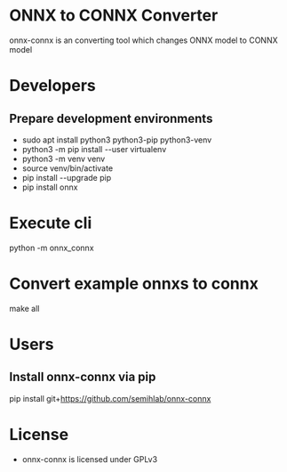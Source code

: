 # ONNX to CONNX Converter
onnx-connx is an converting tool which changes ONNX model to CONNX model

# Developers
## Prepare development environments
 * sudo apt install python3 python3-pip python3-venv
 * python3 -m pip install --user virtualenv
 * python3 -m venv venv
 * source venv/bin/activate
 * pip install --upgrade pip
 * pip install onnx

# Execute cli
python -m onnx_connx

# Convert example onnxs to connx
make all

# Users
## Install onnx-connx via pip
pip install git+https://github.com/semihlab/onnx-connx

# License
 * onnx-connx is licensed under GPLv3
